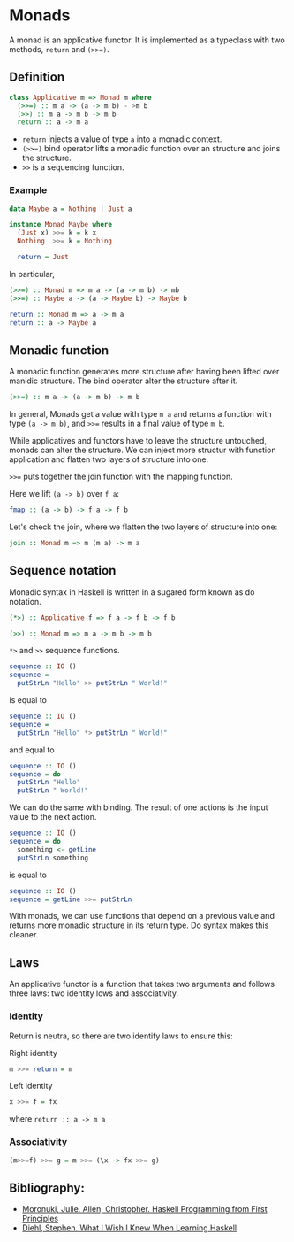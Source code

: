 # Monads

A monad is an applicative functor. It is implemented as a typeclass with two
methods, `return` and `(>>=)`.

## Definition

```haskell
class Applicative m => Monad m where
  (>>=) :: m a -> (a -> m b) - >m b
  (>>) :: m a -> m b -> m b
  return :: a -> m a
```

- `return` injects a value of type `a` into a monadic context.
- `(>>=)` bind operator lifts a monadic function over an structure and joins
the structure.
- `>>` is a sequencing function.

### Example

```haskell
data Maybe a = Nothing | Just a

instance Monad Maybe where
  (Just x) >>= k = k x
  Nothing  >>= k = Nothing

  return = Just
```

In particular,

```haskell
(>>=) :: Monad m => m a -> (a -> m b) -> mb
(>>=) :: Maybe a -> (a -> Maybe b) -> Maybe b

return :: Monad m => a -> m a
return :: a -> Maybe a
```

## Monadic function

A monadic function generates more structure after having been lifted over
manidic structure. The bind operator alter the structure after it.

```haskell
(>>=) :: m a -> (a -> m b) -> m b
```

In general, Monads get a value with type `m a` and returns a function with type
`(a -> m b)`, and `>>=` results in a final value of type `m b`.

While applicatives and functors have to leave the structure untouched, monads
can alter the structure. We can inject more structur with function application
and flatten two layers of structure into one.

`>>=` puts together the join function with the mapping function.

Here we lift `(a -> b)` over `f a`:

```haskell
fmap :: (a -> b) -> f a -> f b
````

Let's check the join, where we flatten the two layers of structure into one:

```haskell
join :: Monad m => m (m a) -> m a
```

## Sequence notation

Monadic syntax in Haskell is written in a sugared form known as do notation.

```haskell
(*>) :: Applicative f => f a -> f b -> f b

(>>) :: Monad m => m a -> m b -> m b
```

`*>` and `>>` sequence functions.

```haskell
sequence :: IO ()
sequence =
  putStrLn "Hello" >> putStrLn " World!"
```

is equal to

```haskell
sequence :: IO ()
sequence =
  putStrLn "Hello" *> putStrLn " World!"
```

and equal to

```haskell
sequence :: IO ()
sequence = do
  putStrLn "Hello"
  putStrLn " World!"
```

We can do the same with binding. The result of one actions is the input value
to the next action.

```haskell
sequence :: IO ()
sequence = do
  something <- getLine
  putStrLn something
```

is equal to

```haskell
sequence :: IO ()
sequence = getLine >>= putStrLn
```

With monads, we can use functions that depend on a previous value and returns
more monadic structure in its return type. Do syntax makes this cleaner.

## Laws

An applicative functor is a function that takes two arguments and follows three
laws: two identity lows and associativity.

### Identity

Return is neutra, so there are two identify laws to ensure this:

Right identity

```haskell
m >>= return = m
```

Left identity

```haskell
x >>= f = fx
```

where `return :: a -> m a`

### Associativity

```haskell
(m>>=f) >>= g = m >>= (\x -> fx >>= g)
```

## Bibliography:

- [Moronuki, Julie. Allen, Christopher. Haskell Programming from First Principles](http://haskellbook.com/)
- [Diehl, Stephen. What I Wish I Knew When Learning Haskell](http://dev.stephendiehl.com/hask/#monadic-methods)
